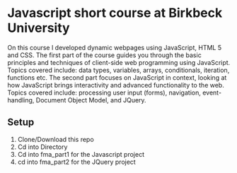 # Javascript short course at Birkbeck University 

On this course I developed dynamic webpages using JavaScript, HTML 5 and CSS. The first part of the course guides you through the basic principles and techniques of client-side web programming using JavaScript. Topics covered include: data types, variables, arrays, conditionals, iteration, functions etc. The second part focuses on JavaScript in context, looking at how JavaScript brings interactivity and advanced functionality to the web. Topics covered include: processing user input (forms), navigation, event-handling, Document Object Model, and JQuery.


## Setup

1. Clone/Download this repo
2. Cd into Directory 
3. Cd into fma_part1 for the Javascript project
4. cd into fma_part2 for the JQuery project

